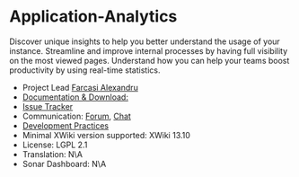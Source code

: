 # Application-Analytics

Discover unique insights to help you better understand the usage of your instance. Streamline and improve
internal processes by having full visibility on the most viewed pages. Understand how you can help your teams boost
productivity by using real-time statistics.

* Project Lead [Farcasi Alexandru](https://github.com/Farcasut)
* [Documentation & Download:](https://store.xwiki.com/xwiki/bin/view/Extension/AnalyticsApplicationPro/#documentation)
* [Issue Tracker](https://github.com/xwikisas/application-analytics/issues)
* Communication: [Forum](https://forum.xwiki.org), [Chat](https://dev.xwiki.org/xwiki/bin/view/Community/Chat)
* [Development Practices](https://dev.xwiki.org)
* Minimal XWiki version supported: XWiki 13.10
* License: LGPL 2.1
* Translation: N\A
* Sonar Dashboard: N\A
